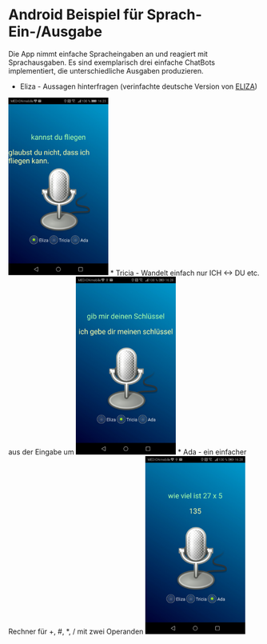 # Android Beispiel für Sprach-Ein-/Ausgabe

Die App nimmt einfache Spracheingaben an und reagiert mit Sprachausgaben. Es sind exemplarisch drei einfache ChatBots implementiert, die unterschiedliche Ausgaben produzieren.

* Eliza - Aussagen hinterfragen (verinfachte deutsche Version von [ELIZA](https://de.wikipedia.org/wiki/ELIZA))
<img src="images/eliza.jpg" width="200">
* Tricia - Wandelt einfach nur ICH <-> DU etc. aus der Eingabe um
<img src="images/tricia.jpg" width="200">
* Ada - ein einfacher Rechner für +, #, *, / mit zwei Operanden
<img src="images/ada.jpg" width="200">
